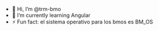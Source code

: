- 👋 Hi, I’m @trm-bmo
- 🌱 I’m currently learning Angular
- ⚡ Fun fact: el sistema operativo para los bmos es BM_OS

